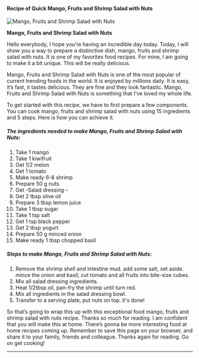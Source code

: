             

#### Recipe of Quick Mango, Fruits and Shrimp Salad with Nuts

![Mango, Fruits and Shrimp Salad with Nuts](https://img-global.cpcdn.com/recipes/46c1eff5cc488306/751x532cq70/mango-fruits-and-shrimp-salad-with-nuts-recipe-main-photo.jpg)

**Mango, Fruits and Shrimp Salad with Nuts**

Hello everybody, I hope you’re having an incredible day today. Today, I will show you a way to prepare a distinctive dish, mango, fruits and shrimp salad with nuts. It is one of my favorites food recipes. For mine, I am going to make it a bit unique. This will be really delicious.

Mango, Fruits and Shrimp Salad with Nuts is one of the most popular of current trending foods in the world. It is enjoyed by millions daily. It is easy, it’s fast, it tastes delicious. They are fine and they look fantastic. Mango, Fruits and Shrimp Salad with Nuts is something that I’ve loved my whole life.

To get started with this recipe, we have to first prepare a few components. You can cook mango, fruits and shrimp salad with nuts using 15 ingredients and 5 steps. Here is how you can achieve it.

##### The ingredients needed to make Mango, Fruits and Shrimp Salad with Nuts:

1.  Take 1 mango
2.  Take 1 kiwifruit
3.  Get 1/2 melon
4.  Get 1 tomato
5.  Make ready 6-8 shrimp
6.  Prepare 50 g nuts
7.  Get -Salad dressing –
8.  Get 2 tbsp olive oil
9.  Prepare 3 tbsp lemon juice
10.  Take 1 tbsp sugar
11.  Take 1 tsp salt
12.  Get 1 tsp black pepper
13.  Get 2 tbsp yogurt
14.  Prepare 50 g minced onion
15.  Make ready 1 tbsp chopped basil

##### Steps to make Mango, Fruits and Shrimp Salad with Nuts:

1.  Remove the shrimp shell and intestine mud. add some salt, set aside. mince the onion and basil, cut tomato and all fruits into bite-size cubes.
2.  Mix all salad dressing ingredients.
3.  Heat 1/2tbsp oil, pan-fry the shrimp until turn red.
4.  Mix all ingredients in the salad dressing bowl.
5.  Transfer to a serving plate, put nuts on top. it's done!

So that’s going to wrap this up with this exceptional food mango, fruits and shrimp salad with nuts recipe. Thanks so much for reading. I am confident that you will make this at home. There’s gonna be more interesting food at home recipes coming up. Remember to save this page on your browser, and share it to your family, friends and colleague. Thanks again for reading. Go on get cooking!

* * *